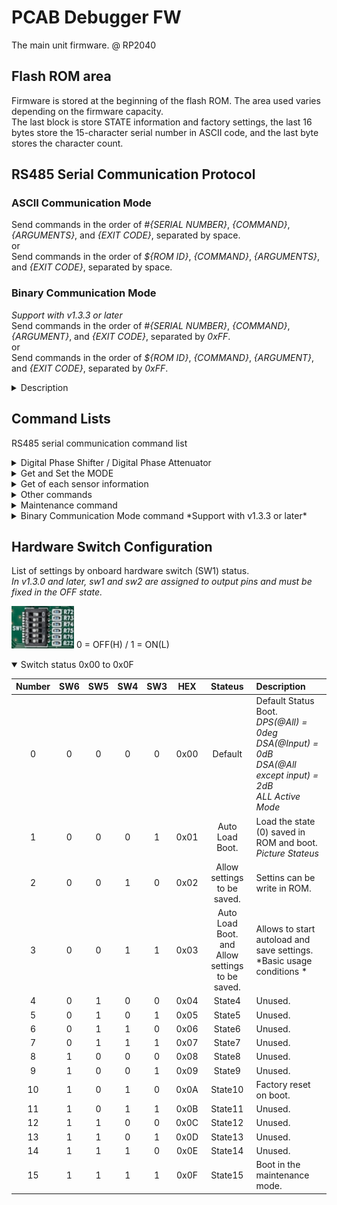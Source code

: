 # PCAB Debugger FW
The main unit firmware. @ RP2040

## Flash ROM area
Firmware is stored at the beginning of the flash ROM. The area used varies depending on the firmware capacity.<br>
The last block is store STATE information and factory settings, the last 16 bytes store the 15-character serial number in ASCII code, and the last byte stores the character count.<br>

## RS485 Serial Communication Protocol
### ASCII Communication Mode
Send commands in the order of *#{SERIAL NUMBER}*, *{COMMAND}*, *{ARGUMENTS}*, and *{EXIT CODE}*, separated by space.<br>
or<br>
Send commands in the order of *${ROM ID}*, *{COMMAND}*, *{ARGUMENTS}*, and *{EXIT CODE}*, separated by space.<br>
### Binary Communication Mode
*Support with v1.3.3 or later*<br>
Send commands in the order of *#{SERIAL NUMBER}*, *{COMMAND}*, *{ARGUMENT}*, and *{EXIT CODE}*, separated by *0xFF*.<br>
or<br>
Send commands in the order of *${ROM ID}*, *{COMMAND}*, *{ARGUMENT}*, and *{EXIT CODE}*, separated by *0xFF*.<br>

<details>
<summary>Description</summary>

Specify the serial number of the communication partner in *{SERIAL NUMBER}*. However, if *"\*"* is specified, communication will be performed for all serial numbers.<br>
*{COMMAND}* and *{ARGUMENTS}* refer to *Command Lists*.<br>
*{EXIT CODE}* is *\n(Line Feed Code)* or *\r(Carriage Return Code)* or *\r\n*.<br>
However, in SLIP mode (Binary Communication Mode) it can only *0x0D*.
We recommend *\r(CR)* when CUI and echo are enable, and *\n(LF)* when CUI and local echo are enabled or GUI is enabled.<br>
### example
- #0010 WrtDPS
- #0001 SetSTB.AMP true
- #* GetIDN

</details>

## Command Lists
RS485 serial communication command list  

<details>
<summary>Digital Phase Shifter / Digital Phase Attenuator</summary>

Command | Description
:--|:--
WrtDPS | Write binary data to the digital phase sifter.
GetDPS {0/1/false/true/bf/now} {x} | Get digital phase sifter settings.<br>{1/true/now} : Get the currently written binary data.<br>{0/false/bf} : Get the buffer binary data.(Get the binary data written with the WrtDPS command.)<br>{x} : Phase Shifter No. ( {0} is gets all data.)
SetDPS {x} {DEC} | Set binary data in the buffer.<br>{x} : Phase Shifter No.<br>{DEC} : Decimal binary value.
WrtDSA | *Support with v1.2.0 or later*<br>Write binary data to the digital step attenuator.
GetDSA {0/1/false/true/bf/now} {x} | *Support with v1.2.0 or later*<br>Get digital step attenuator settings.<br>{1/true/now} : Get the currently written binary data.<br>{0/false/bf} : Get the buffer binary data.(Get the binary data written with the WrtDSA command.)<br>{x} : Digital Step attenuator No. ( {0} is gets all data. / {16} is input attenuator No.)
SetDSA {x} {DEC} | *Support with v1.2.0 or later*<br>Set binary data in the buffer.<br>{x} : Digital Step attenuator No. ({16} is input attenuator No.)<br>{DEC} : Decimal binary value.
</details>
<details>
<summary>Get and Set the MODE</summary>

Command | Description
:--|:--
GetSTB.AMP | Get AMP STBY.
SetSTB.AMP {0/1/false/true}| Set AMP STBY<br>{1/true} : Standby MODE<br>{0/false} : Run MODE
GetSTB.DRA | Get DRA STBY.
SetSTB.DRA {0/1/false/true}| Set DRA STBY<br>{1/true} : Standby MODE<br>{0/false} : Run MODE
GetSTB.LNA | Get LNA STBY.
SetSTB.LNA {0/1/false/true}| Set LNA STBY<br>{1/true} : Standby MODE<br>{0/false} : Run MODE
GetLPM | Get low power mode.
SetLPM {0/1/false/true} | Set low power mode<br>{1/true} : Low Power MODE<br>{0/false} : Full Power MODE

</details>
<details>
<summary>Get of each sensor information</summary>

Command | Description
:--|:--
GetTMP.ID {x} | Get Temperature sensor ID.<br>{x} : Temp IC No.<br>{0} gets all temperature data.
GetTMP.Val {x} | Get Temperature.<br>{x} : Temp IC No.<br>{0} gets all temperature data.
GetTMP.CPU | Get CPU Temperature.
GetVd | Get Vd Value.
GetId | Get Id Value.
GetVin | *Support with v1.2.0 or later*<br>Get Vin Value.
GetPin | *Support with v1.2.0 or later*<br>Get Pin Value.

</details>
<details>
<summary>Other commands</summary>

Command | Description
:--|:--
SMEM ({x}) ({y-z}\|{z}) | Save state to memory(ROM).<br>However, whether or not it can be saved depends on the boot mode.<br>To save the default setting, set {z} to 0 or unspecified. ({z} can be specified as 0 to 3.)<br>If {y-z} is specified, it will be written to the specified setting number. ({y} can be specified as 0 to 15.)<br>A sector number can be specified for {x}. The sector numbers available to the user are 0 to 13.<br>*14 is the default setting area when no sector number is specified, and 15 is the data storage area at factory shipment.*<br>*By specifying the sector number, you can save 15×16×4 (=960) settings.*<br>*The Auto Load Boot uses the settings stored in unspecified {z} (sector number 14, setting numbers 0 to 0).*
LMEM ({x}) ({y-z}\|{z}) | Load state from memory(ROM).<br>Arguments are the same as SMEM.
GetMODE | Get boot mode.
GetIDN | Get device identification character.
*IDN? | Same as GetIDN.
GetIDR | Get ROM identification character.
ECHO {0/1/false/true} | Set echo mode.<br>*Do not enable it if you are connected to multiple devices.*<br>{1/true} : With echo.<br>{0/false} : Without echo.
CUI {0/1/false/true} | CUI Control Use<br>{1/true} : CUI MODE<br>{0/false} : GUI MODE<br>Default is CUI MODE.
RST | Restore factory default settings.<br>*PS all 0<br>DSA all 2dB(No,0 = 0dB)<br>STB all 0(RUN MODE)<br>LPM 0(Full Power MODE)*
*RST | Same as RST.
Reboot | Reload setup function.
BCN | Switch to binary communication mode.

</details>
<details>
<summary>Maintenance command</summary>

Command | Description
:--|:--
SetSN {x} | *Can only be changed in maintenance mode.*<br>Set Bord SN.<br>{x} : Serial Number strings.
RROM {x-yz} | Read page data from ROM.<br>{x-yz} : Specify the *block number(x), *sector number(y) + page number(z)* in hexadecimal format, separated by "-".
WROM {x-yz} {HEX} | Write page data to ROM.<br>{x-yz} : Specify the *block number(x), *sector number(y) + page number(z)* in hexadecimal format, separated by "-".<br>{HEX} : HEX data to write.<br>*Data will not be erased.*
EROM {x-y} | Erase page data from ROM.<br>{x} : Specify the *block number(x)* and *sector number(y)* as hexadecimal format separated by "-".
OROM {x-yz} {HEX} | Overwrite sector data to ROM.<br>{x-yz} : Specify the *block number(x)* and *sector number(y) + page number(z)* as hexadecimal format separated by "-".<br>{HEX} : HEX data to write.<br>*Data is written after erasing.*

</details>

<details>
<summary>Binary Communication Mode command *Support with v1.3.3 or later*</summary>

Command Code | Description
:--|:--
0x0D | Frame end code.
0xFE | Switch to ASCII communication mode.
0xFF | Command separator code.
0xC0 0xFF {Byte} | Write Byte data to the input attenuator.
0xC1 0xFF {Binary} | Write binary data to the digital step attenuator.<br>Binary data is the same as DPS.
0xC2 0xFF {Binary} | Write binary data to the digital phase sifter.<br>The binary data must be specified in the order of DPS numbers 1 to 15, and each DPS setting must be specified in 8 bits ( i.e. 15 bytes of data ).
0xC3 0xFF {0x00/0x01} | Set AMP STBY.<br>{0x00} : Run MODE<br>{0x01} : Standby MODE
0xC4 0xFF {0x00/0x01} | Set DRA STBY.<br>{0x00} : Run MODE<br>{0x01} : Standby MODE
0xC5 0xFF {0x00/0x01} | Set LNA STBY.<br>{0x00} : Run MODE<br>{0x01} : Standby MODE
0xC6 0xFF {0x00/0x01} | Set low power mode.<br>{0x00} : Full Power MODE<br>{0x01} : Low Power MODE
0xD0 | Get input attenuator settings.<br>The response data is in the same binary format as it was written.
0xD1 | Get digital step attenuator settings.<br>The response data is in the same binary format as it was written.
0xD2 | Get digital phase sifter settins.<br>The response data is in the same binary format as it was written.
0xD3 | Get AMP STBY.<br>The response data is in the same binary format as it was written.
0xD4 | Get DRA STBY.<br>The response data is in the same binary format as it was written.
0xD5 | Get LNA STBY.<br>The response data is in the same binary format as it was written.
0xD6 | Get low power mode.<br>The response data is in the same binary format as it was written.
0xE1 | Get all temperature sensor IDs.<br> 8byte * 15
0xE2 | Get all temperature data.<br>The response data is 2 bytes of raw data.
0xE3 | Get CPU Temperature.<br>The response data is 2 bytes of raw data.
0xE4 | Get Vd Value.<br>The response data is 2 bytes of raw data.
0xE5 | Get Id Value.<br>The response data is 2 bytes of raw data.
0xF6 | Get Vin Value.<br>The response data is 2 bytes of raw data.
0xF7 | Get Pin Value.<br>The response data is 2 bytes of raw data.
0xFA | Restore factory default settings.<br>PS all 0<br>DSA all 2dB(No,0 = 0dB)<br>STB all 0(RUN MODE)<br>LPM 0(Full Power MODE)
0xFB 0xFF {0x00/0x01/0x02/0x03}| Save state to memory(ROM).<br>However, whether or not it can be saved depends on the boot mode.<br>To save the default setting, specify 0x00.
0xFC 0xFF {0x00/0x01/0x02/0x03}| Load state from memory(ROM).<br>Argument are the same as 0xFA.

Return Code | Description
:--|:--
0x0D | Frame end code.
0xFF | Command separator code.
0x00 | Successfull code.
0x00 0xFF {binary} | Successfull code and binary data.
0xF1 | Command not found error code.
0xF2 | Data length error code.
0xFE | Other errors code.


</details>

## Hardware Switch Configuration
List of settings by onboard hardware switch (SW1) status.<br>
*In v1.3.0 and later, sw1 and sw2 are assigned to output pins and must be fixed in the OFF state.*

<img src="https://github.com/mw-eng/PCAB_Debugger/blob/master/PCAB_Debugger_RP2040/assets/SW1.png?raw=true" width="100px"> 0 = OFF(H) / 1 = ON(L)  
  
<details open>
<summary>Switch status 0x00 to 0x0F</summary>

Number | SW6 | SW5 | SW4 | SW3 | HEX | Stateus | Description
:--:|:--:|:--:|:--:|:--:|:--:|:--:|:--
0 | 0 | 0 | 0 | 0 | 0x00 | Default | Default Status Boot.<br>*DPS(@All) = 0deg*<br>*DSA(@Input) = 0dB*<br>*DSA(@All except input) = 2dB*<br>*ALL Active Mode*
1 | 0 | 0 | 0 | 1 | 0x01 | Auto Load Boot. | Load the state (0) saved in ROM and boot.<br>*Picture Stateus*
2 | 0 | 0 | 1 | 0 | 0x02 | Allow settings to be saved. | Settins can be write in ROM.
3 | 0 | 0 | 1 | 1 | 0x03 | Auto Load Boot.<br>and<br>Allow settings to be saved. | Allows to start autoload and save settings.<br>*Basic usage conditions *
4 | 0 | 1 | 0 | 0 | 0x04 | State4 | Unused.
5 | 0 | 1 | 0 | 1 | 0x05 | State5 | Unused.
6 | 0 | 1 | 1 | 0 | 0x06 | State6 | Unused.
7 | 0 | 1 | 1 | 1 | 0x07 | State7 | Unused.
8 | 1 | 0 | 0 | 0 | 0x08 | State8 | Unused.
9 | 1 | 0 | 0 | 1 | 0x09 | State9 | Unused.
10 | 1 | 0 | 1 | 0 | 0x0A | State10 | Factory reset on boot. | If the switch is in this state at startup, the system boots to factory defaults and restore the autoload settings to their initial state.<br>*Settings outside the default settings area will not be changed.*
11 | 1 | 0 | 1 | 1 | 0x0B | State11 | Unused.
12 | 1 | 1 | 0 | 0 | 0x0C | State12 | Unused.
13 | 1 | 1 | 0 | 1 | 0x0D | State13 | Unused.
14 | 1 | 1 | 1 | 0 | 0x0E | State14 | Unused.
15 | 1 | 1 | 1 | 1 | 0x0F | State15 | Boot in the maintenance mode. | If the switch is in this state at startup, it boots in the administrator mode.<br>As general rule, do not use it as it may overwrite the ROM area where factory settings and serial numbers are stored.

</details>